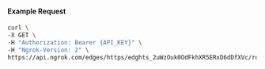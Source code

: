 <!-- Code generated for API Clients. DO NOT EDIT. -->

#### Example Request

```bash
curl \
-X GET \
-H "Authorization: Bearer {API_KEY}" \
-H "Ngrok-Version: 2" \
https://api.ngrok.com/edges/https/edghts_2uWzOuk0OdFkhXR5ERxD6dDfXVc/routes/edghtsrt_2uWzOzMHM3K4dPrjs0v0GBD4HoP/user_agent_filter
```
